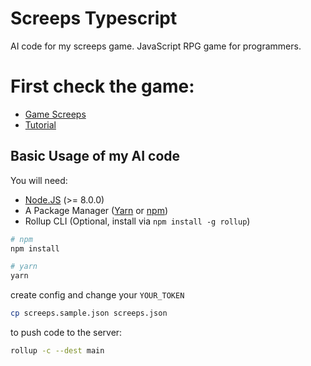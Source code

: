# Screeps Typescript

AI code for my screeps game. JavaScript RPG game for programmers.

# First check the game:
* [Game Screeps](https://screeps.com/)
* [Tutorial](https://screeps.com/a/#!/sim/tutorial) 

## Basic Usage of my AI code

You will need:

 - [Node.JS](https://nodejs.org/en/download) (>= 8.0.0)
 - A Package Manager ([Yarn](https://yarnpkg.com/en/docs/getting-started) or [npm](https://docs.npmjs.com/getting-started/installing-node))
 - Rollup CLI (Optional, install via `npm install -g rollup`)


```bash
# npm
npm install

# yarn
yarn
```

create config and change your `YOUR_TOKEN`

```bash
cp screeps.sample.json screeps.json
```

to push code to the server:

```bash
rollup -c --dest main
```
